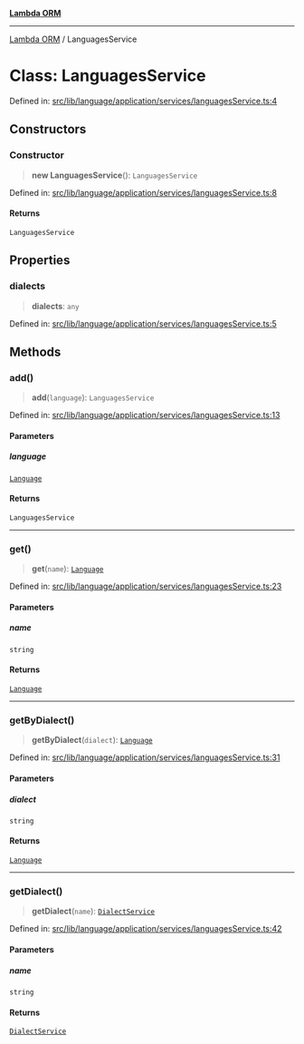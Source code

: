[**Lambda ORM**](../README.md)

***

[Lambda ORM](../README.md) / LanguagesService

# Class: LanguagesService

Defined in: [src/lib/language/application/services/languagesService.ts:4](https://github.com/lambda-orm/wiki/blob/d7eed5bd6f40e7e5946b35121d5564379ef251ff/src/lib/language/application/services/languagesService.ts#L4)

## Constructors

### Constructor

> **new LanguagesService**(): `LanguagesService`

Defined in: [src/lib/language/application/services/languagesService.ts:8](https://github.com/lambda-orm/wiki/blob/d7eed5bd6f40e7e5946b35121d5564379ef251ff/src/lib/language/application/services/languagesService.ts#L8)

#### Returns

`LanguagesService`

## Properties

### dialects

> **dialects**: `any`

Defined in: [src/lib/language/application/services/languagesService.ts:5](https://github.com/lambda-orm/wiki/blob/d7eed5bd6f40e7e5946b35121d5564379ef251ff/src/lib/language/application/services/languagesService.ts#L5)

## Methods

### add()

> **add**(`language`): `LanguagesService`

Defined in: [src/lib/language/application/services/languagesService.ts:13](https://github.com/lambda-orm/wiki/blob/d7eed5bd6f40e7e5946b35121d5564379ef251ff/src/lib/language/application/services/languagesService.ts#L13)

#### Parameters

##### language

[`Language`](../interfaces/Language.md)

#### Returns

`LanguagesService`

***

### get()

> **get**(`name`): [`Language`](../interfaces/Language.md)

Defined in: [src/lib/language/application/services/languagesService.ts:23](https://github.com/lambda-orm/wiki/blob/d7eed5bd6f40e7e5946b35121d5564379ef251ff/src/lib/language/application/services/languagesService.ts#L23)

#### Parameters

##### name

`string`

#### Returns

[`Language`](../interfaces/Language.md)

***

### getByDialect()

> **getByDialect**(`dialect`): [`Language`](../interfaces/Language.md)

Defined in: [src/lib/language/application/services/languagesService.ts:31](https://github.com/lambda-orm/wiki/blob/d7eed5bd6f40e7e5946b35121d5564379ef251ff/src/lib/language/application/services/languagesService.ts#L31)

#### Parameters

##### dialect

`string`

#### Returns

[`Language`](../interfaces/Language.md)

***

### getDialect()

> **getDialect**(`name`): [`DialectService`](../interfaces/DialectService.md)

Defined in: [src/lib/language/application/services/languagesService.ts:42](https://github.com/lambda-orm/wiki/blob/d7eed5bd6f40e7e5946b35121d5564379ef251ff/src/lib/language/application/services/languagesService.ts#L42)

#### Parameters

##### name

`string`

#### Returns

[`DialectService`](../interfaces/DialectService.md)

